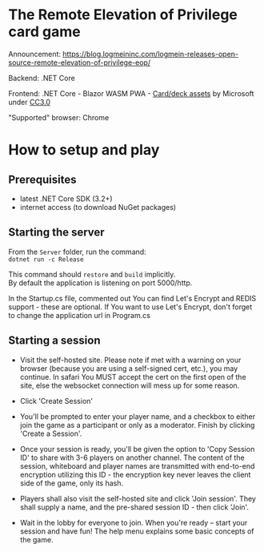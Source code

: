 # The Remote Elevation of Privilege card game

Announcement: https://blog.logmeininc.com/logmein-releases-open-source-remote-elevation-of-privilege-eop/

Backend: .NET Core

Frontend: .NET Core - Blazor WASM PWA - [Card/deck assets](https://www.thegamecrafter.com/games/elevation-of-privilege) by Microsoft under [CC3.0](https://creativecommons.org/licenses/by/3.0/)

"Supported" browser: Chrome

# How to setup and play

## Prerequisites
- latest .NET Core SDK (3.2+)
- internet access (to download NuGet packages)

## Starting the server
From the `Server` folder, run the command:  
`dotnet run -c Release`

This command should `restore` and `build` implicitly.  
By default the application is listening on port 5000/http.  

In the Startup.cs file, commented out You can find Let's Encrypt and REDIS support - these are optional. If You want to use Let's Encrypt, don't forget to change the application url in Program.cs

## Starting a session

* Visit the self-hosted site. Please note if met with a warning on your browser (because you are using a self-signed cert, etc.), you may continue. In safari You MUST accept the cert on the first open of the site, else the websocket connection will mess up for some reason.

* Click 'Create Session' 

* You'll be prompted to enter your player name, and a checkbox to either join the game as a participant or only as a moderator. Finish by clicking 'Create a Session'. 

* Once your session is ready, you'll be given the option to 'Copy Session ID' to share with 3-6 players on another channel. The content of the session, whiteboard and player names are transmitted with end-to-end encryption utilizing this ID - the encryption key never leaves the client side of the game, only its hash.  

* Players shall also visit the self-hosted site and click 'Join session'. They shall supply a name, and the pre-shared session ID - then click 'Join'.

* Wait in the lobby for everyone to join. When you're ready – start your session and have fun! The help menu explains some basic concepts of the game. 
